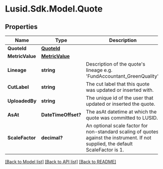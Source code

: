 
# Lusid.Sdk.Model.Quote

## Properties

Name | Type | Description | Notes
------------ | ------------- | ------------- | -------------
**QuoteId** | [**QuoteId**](QuoteId.md) |  | 
**MetricValue** | [**MetricValue**](MetricValue.md) |  | [optional] 
**Lineage** | **string** | Description of the quote&#39;s lineage e.g. &#39;FundAccountant_GreenQuality&#39;. | [optional] 
**CutLabel** | **string** | The cut label that this quote was updated or inserted with. | [optional] 
**UploadedBy** | **string** | The unique id of the user that updated or inserted the quote. | 
**AsAt** | **DateTimeOffset?** | The asAt datetime at which the quote was committed to LUSID. | 
**ScaleFactor** | **decimal?** | An optional scale factor for non-standard scaling of quotes against the instrument. If not supplied, the default ScaleFactor is 1. | [optional] 

[[Back to Model list]](../README.md#documentation-for-models)
[[Back to API list]](../README.md#documentation-for-api-endpoints)
[[Back to README]](../README.md)

